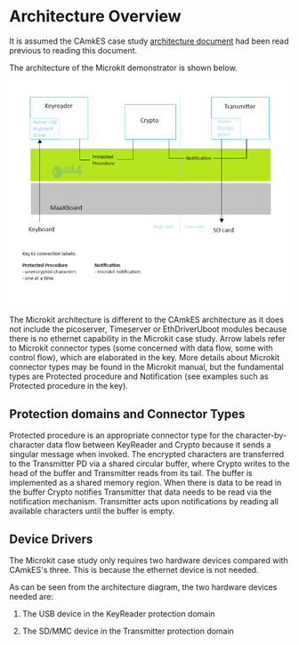 # Architecture Overview

It is assumed the CAmkES case study [architecture document](../camkes_case_study_application/architecture.md) had been read previous to reading this document.

The architecture of the Microkit demonstrator is shown below.

![Demonstrator architecture](../microkit_case_study_application/figures/encrypter_arch.png)

The Microkit architecture is different to the CAmkES architecture as it does not include the picoserver, Timeserver or EthDriverUboot modules because there is no ethernet capability in the Microkit case study. Arrow labels refer to Microkit connector types (some concerned with data flow, some with control flow), which are elaborated in the key. More details about Microkit connector types may be found in the Microkit manual, but the fundamental types are Protected procedure and Notification (see examples such as Protected procedure in the key).

## Protection domains and Connector Types

Protected procedure is an appropriate connector type for the character-by-character data flow between KeyReader and Crypto because it sends a singular message when invoked. The encrypted characters are transferred to the Transmitter PD via a shared circular buffer, where Crypto writes to the head of the buffer and Transmitter reads from its tail. The buffer is implemented as a shared memory region. When there is data to be read in the buffer Crypto notifies Transmitter that data needs to be read via the notification mechanism. Transmitter acts upon notifications by reading all available characters until the buffer is empty.

## Device Drivers

The Microkit case study only requires two hardware devices compared with CAmkES's three. This is because the ethernet device is not needed. 

As can be seen from the architecture diagram, the two hardware devices needed are:

1. The USB device in the KeyReader protection domain

2. The SD/MMC device in the Transmitter protection domain
